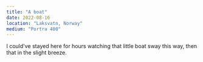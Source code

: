 ```yaml
---
title: "A boat"
date: 2022-08-16
location: "Laksvatn, Norway"
medium: "Portra 400"
---
```


I could've stayed here for hours watching that little boat sway this way, then that in the slight breeze.